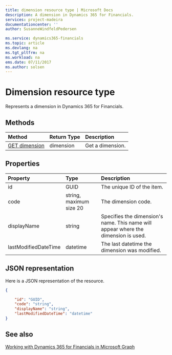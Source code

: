 ```yaml
---
title: dimension resource type | Microsoft Docs
description: A dimension in Dynamics 365 for Financials.
services: project-madeira
documentationcenter: ''
author: SusanneWindfeldPedersen

ms.service: dynamics365-financials
ms.topic: article
ms.devlang: na
ms.tgt_pltfrm: na
ms.workload: na
ems.date: 07/11/2017
ms.author: solsen
---
```


# Dimension resource type
Represents a dimension in Dynamics 365 for Financials.

## Methods

| Method       | Return Type  |Description|
|:-------------|:-------------|:----------|
|[GET dimension](../api/dynamics_get_dimension.md)|dimension|Get a dimension.|


## Properties
| Property	         | Type                  |Description               |
|:-------------------|:----------------------|:-------------------------|
|id                  |GUID                   |The unique ID of the item.|
|code                |string, maximum size 20|The dimension code.       |
|displayName         |string                 |Specifies the dimension's name. This name will appear where the dimension is used.|
|lastModifiedDateTime|datetime               |The last datetime the dimension was modified.|  


## JSON representation

Here is a JSON representation of the resource.


```json
{

    "id": "GUID",
    "code": "string",
    "displayName": "string",
    "lastModifiedDateTime": "datetime"
}
```


## See also
[Working with Dynamics 365 for Financials in Microsoft Graph](../resources/dynamics_overview.md) 
